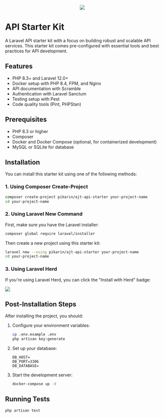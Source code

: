 <p align="center">
<a href="https://herd.laravel.com/new?starter-kit=pikarin/ajt-api-starter"><img src="https://img.shields.io/badge/Install%20with%20Herd-f55247?logo=laravel&logoColor=white"></a>
</p>

# API Starter Kit

A Laravel API starter kit with a focus on building robust and scalable API services. This starter kit comes pre-configured with essential tools and best practices for API development.

## Features

- PHP 8.3+ and Laravel 12.0+
- Docker setup with PHP 8.4, FPM, and Nginx
- API documentation with Scramble
- Authentication with Laravel Sanctum
- Testing setup with Pest
- Code quality tools (Pint, PHPStan)

## Prerequisites

- PHP 8.3 or higher
- Composer
- Docker and Docker Compose (optional, for containerized development)
- MySQL or SQLite for database

## Installation

You can install this starter kit using one of the following methods:

### 1. Using Composer Create-Project

```bash
composer create-project pikarin/ajt-api-starter your-project-name
cd your-project-name
```

### 2. Using Laravel New Command

First, make sure you have the Laravel installer:

```bash
composer global require laravel/installer
```

Then create a new project using this starter kit:

```bash
laravel new --using pikarin/ajt-api-starter your-project-name
cd your-project-name
```

### 3. Using Laravel Herd

If you're using Laravel Herd, you can click the "Install with Herd" badge:
  
<a href="https://herd.laravel.com/new?starter-kit=pikarin/ajt-api-starter"><img src="https://img.shields.io/badge/Install%20with%20Herd-f55247?logo=laravel&logoColor=white"></a>

## Post-Installation Steps

After installing the project, you should:

1. Configure your environment variables:
   ```bash
   cp .env.example .env
   php artisan key:generate
   ```

2. Set up your database:
   ```env
   DB_HOST=
   DB_PORT=3306
   DB_DATABASE=  
   ```

3. Start the development server:
   ```bash
   docker-compose up -d
   ```

## Running Tests

```bash
php artisan test
```

